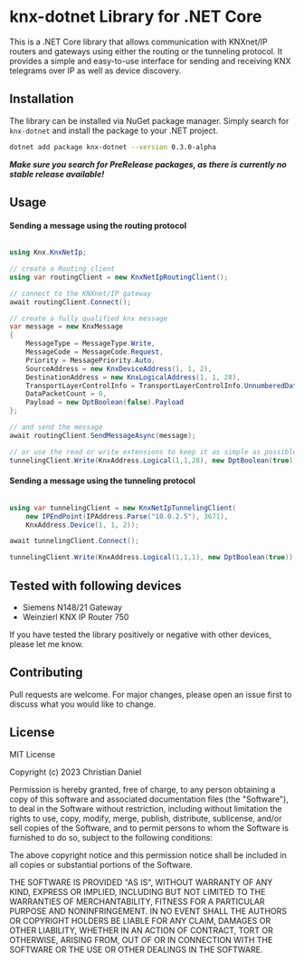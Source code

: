 # knx-dotnet Library for .NET Core

This is a .NET Core library that allows communication with KNXnet/IP routers and gateways using either the routing or the tunneling protocol. It provides a simple and easy-to-use interface for sending and receiving KNX telegrams over IP as well as device discovery.

## Installation

The library can be installed via NuGet package manager. 
Simply search for `knx-dotnet` and install the package to your .NET project.

```bash
dotnet add package knx-dotnet --version 0.3.0-alpha
```


**_Make sure you search for PreRelease packages, as there is currently no stable release available!_**

## Usage

#### Sending a message using the routing protocol

```csharp

using Knx.KnxNetIp;

// create a Routing client
using var routingClient = new KnxNetIpRoutingClient();

// connect to the KNXnet/IP gateway
await routingClient.Connect();

// create a fully qualified knx message
var message = new KnxMessage
{
    MessageType = MessageType.Write,
    MessageCode = MessageCode.Request,
    Priority = MessagePriority.Auto,
    SourceAddress = new KnxDeviceAddress(1, 1, 2),
    DestinationAddress = new KnxLogicalAddress(1, 1, 28),
    TransportLayerControlInfo = TransportLayerControlInfo.UnnumberedDataPacket,
    DataPacketCount = 0,
    Payload = new DptBoolean(false).Payload
};

// and send the message
await routingClient.SendMessageAsync(message);

// or use the read or write extensions to keep it as simple as possible
tunnelingClient.Write(KnxAddress.Logical(1,1,28), new DptBoolean(true));

```

#### Sending a message using the tunneling protocol

```csharp

using var tunnelingClient = new KnxNetIpTunnelingClient(
    new IPEndPoint(IPAddress.Parse("10.0.2.5"), 3671),
    KnxAddress.Device(1, 1, 2));

await tunnelingClient.Connect();

tunnelingClient.Write(KnxAddress.Logical(1,1,1), new DptBoolean(true));

```

## Tested with following devices
 - Siemens N148/21 Gateway
 - Weinzierl KNX IP Router 750


If you have tested the library positively or negative with other devices, please let me know.

## Contributing
Pull requests are welcome. For major changes, please open an issue first to discuss what you would like to change.

## License
MIT License

Copyright (c) 2023 Christian Daniel

Permission is hereby granted, free of charge, to any person obtaining a copy
of this software and associated documentation files (the "Software"), to deal
in the Software without restriction, including without limitation the rights
to use, copy, modify, merge, publish, distribute, sublicense, and/or sell
copies of the Software, and to permit persons to whom the Software is
furnished to do so, subject to the following conditions:

The above copyright notice and this permission notice shall be included in all
copies or substantial portions of the Software.

THE SOFTWARE IS PROVIDED "AS IS", WITHOUT WARRANTY OF ANY KIND, EXPRESS OR
IMPLIED, INCLUDING BUT NOT LIMITED TO THE WARRANTIES OF MERCHANTABILITY,
FITNESS FOR A PARTICULAR PURPOSE AND NONINFRINGEMENT. IN NO EVENT SHALL THE
AUTHORS OR COPYRIGHT HOLDERS BE LIABLE FOR ANY CLAIM, DAMAGES OR OTHER
LIABILITY, WHETHER IN AN ACTION OF CONTRACT, TORT OR OTHERWISE, ARISING FROM,
OUT OF OR IN CONNECTION WITH THE SOFTWARE OR THE USE OR OTHER DEALINGS IN THE
SOFTWARE.



